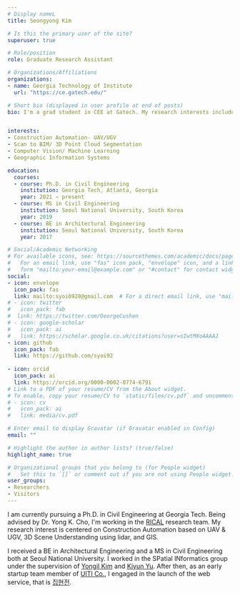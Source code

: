 ```yaml
---
# Display nameL
title: Seongyong Kim

# Is this the primary user of the site?
superuser: true

# Role/position
role: Graduate Research Assistant

# Organizations/Affiliations
organizations:
- name: Georgia Technology of Institute
  url: "https://ce.gatech.edu/"

# Short bio (displayed in user profile at end of posts)
bio: I'm a grad student in CEE at Gatech. My research interests include consturction automation, 3D scene understanding, GIS.


interests:
- Construction Automation- UAV/UGV
- Scan to BIM/ 3D Point Cloud Segmentation
- Computer Vision/ Machine Learning 
- Geographic Information Systems

education:
  courses:
  - course: Ph.D. in Civil Engineering
    institution: Georgia Tech, Atlanta, Georgia
    year: 2021 ~ present
  - course: MS in Civil Engineering
    institution: Seoul National University, South Korea
    year: 2019
  - course: BE in Architectural Engineering
    institution: Seoul National University, South Korea
    year: 2017

# Social/Academic Networking
# For available icons, see: https://sourcethemes.com/academic/docs/page-builder/#icons
#   For an email link, use "fas" icon pack, "envelope" icon, and a link in the
#   form "mailto:your-email@example.com" or "#contact" for contact widget.
social:
- icon: envelope
  icon_pack: fas
  link: mailto:syoi0928@gmail.com  # For a direct email link, use "mailto:test@example.org".
# - icon: twitter
#   icon_pack: fab
#  link: https://twitter.com/GeorgeCushen
# - icon: google-scholar
#   icon_pack: ai
#   link: https://scholar.google.co.uk/citations?user=sIwtMXoAAAAJ
- icon: github
  icon_pack: fab
  link: https://github.com/syoi92
  
- icon: orcid
  icon_pack: ai
  link: https://orcid.org/0000-0002-0774-6791
# Link to a PDF of your resume/CV from the About widget.
# To enable, copy your resume/CV to `static/files/cv.pdf` and uncomment the lines below.
# - icon: cv
#   icon_pack: ai
#   link: media/cv.pdf

# Enter email to display Gravatar (if Gravatar enabled in Config)
email: ""

# Highlight the author in author lists? (true/false)
highlight_name: true

# Organizational groups that you belong to (for People widget)
#   Set this to `[]` or comment out if you are not using People widget.
user_groups:
- Researchers
- Visitors
---
```


I am currently pursuing a Ph.D. in Civil Engineering at Georgia Tech. Being advised by Dr. Yong K. Cho, I'm working in the [RICAL](http://rical.ce.gatech.edu/) research team. My research interest is centered on Construction Automation based on UAV & UGV, 3D Scene Understanding using lidar, and GIS.

I received a BE in Architectural Engineering and a MS in Civil Engineering both at Seoul National University. I worked in the SPatial INformatics group under the supervision of [Yongil Kim](http://spins.snu.ac.kr/) and [Kiyun Yu](https://gislbs.net/). After then, as an early startup team member of [UITI Co.](https://uiti.com), I engaged in the launch of the web service, that is [집현전](https://ziphz.com/).
